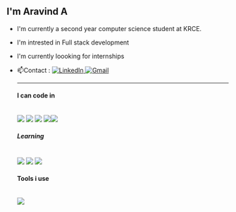 ## I'm Aravind A
- I'm currently a second year computer science student at KRCE.
- I'm intrested in Full stack development
- I'm currently loooking for internships
- 📫Contact :
  <a href="https://www.linkedin.com/in/aravind-a-46647b274/">
     <img src="https://img.shields.io/badge/LinkedIn-0077B5?style=for-the-badge&logo=linkedin&logoColor=white" alt="LinkedIn">
   </a>
   <a href="mailto:aravindanandhan2005@gmail.com">
     <img src="https://img.shields.io/badge/Gmail-D14836?style=for-the-badge&logo=gmail&logoColor=white" alt="Gmail">
   </a>

   ---
  #### I can code in
  <br />  <img src="https://img.icons8.com/?size=100&id=13441&format=png&color=000000"> <img src="https://img.icons8.com/?size=100&id=13679&format=png&color=000000"> <img src="https://img.icons8.com/?size=100&id=20909&format=png&color=000000"> <img src="https://img.icons8.com/?size=100&id=21278&format=png&color=000000"><img src="https://img.icons8.com/?size=100&id=108784&format=png&color=000000">
  #####  Learning 
  <br /> <img src="https://img.icons8.com/?size=100&id=123603&format=png&color=000000">   <img src="https://img.icons8.com/?size=100&id=54087&format=png&color=000000">   <img src="https://img.icons8.com/?size=100&id=9Gfx4Dfxl0JK&format=png&color=000000">
  #### Tools i use
  <br /> <img src="https://img.icons8.com/?size=100&id=9OGIyU8hrxW5&format=png&color=000000">
  
